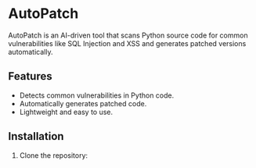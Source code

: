 # AutoPatch

AutoPatch is an AI-driven tool that scans Python source code for common vulnerabilities like SQL Injection and XSS and generates patched versions automatically.

## Features
- Detects common vulnerabilities in Python code.
- Automatically generates patched code.
- Lightweight and easy to use.

## Installation

1. Clone the repository:
